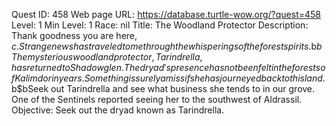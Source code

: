 Quest ID: 458
Web page URL: https://database.turtle-wow.org/?quest=458
Level: 1
Min Level: 1
Race: nil
Title: The Woodland Protector
Description: Thank goodness you are here, $c. Strange news has traveled to me through the whisperings of the forest spirits.$b$bThe mysterious woodland protector, Tarindrella, has returned to Shadowglen. The dryad's presence has not been felt in the forests of Kalimdor in years. Something is surely amiss if she has journeyed back to this land.$b$bSeek out Tarindrella and see what business she tends to in our grove. One of the Sentinels reported seeing her to the southwest of Aldrassil.
Objective: Seek out the dryad known as Tarindrella.
